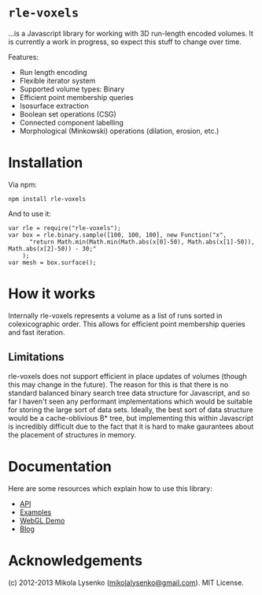 `rle-voxels`
=========

...is a Javascript library for working with 3D run-length encoded volumes.  It is currently a work in progress, so expect this stuff to change over time.

Features:

* Run length encoding
* Flexible iterator system
* Supported volume types: Binary
* Efficient point membership queries
* Isosurface extraction
* Boolean set operations (CSG)
* Connected component labelling
* Morphological (Minkowski) operations (dilation, erosion, etc.)

Installation
============

Via npm:

    npm install rle-voxels

And to use it:

    var rle = require("rle-voxels");
    var box = rle.binary.sample([100, 100, 100], new Function("x",
          "return Math.min(Math.min(Math.abs(x[0]-50), Math.abs(x[1]-50)), Math.abs(x[2]-50)) - 30;"
        );
    var mesh = box.surface();


How it works
============

Internally rle-voxels represents a volume as a list of runs sorted in colexicographic order.  This allows for efficient point membership queries and fast iteration.

Limitations
-----------

rle-voxels does not support efficient in place updates of volumes (though this may change in the future).  The reason for this is that there is no standard balanced binary search tree data structure for Javascript, and so far I haven't seen any performant implementations which would be suitable for storing the large sort of data sets.  Ideally, the best sort of data structure would be a cache-oblivious B* tree, but implementing this within Javascript is incredibly difficult due to the fact that it is hard to make gaurantees about the placement of structures in memory.

Documentation
=============

Here are some resources which explain how to use this library:

* [API](https://github.com/mikolalysenko/rle-voxels/blob/master/API.md)
* [Examples](https://github.com/mikolalysenko/rle-voxels/tree/master/examples)
* [WebGL Demo](http://mikolalysenko.github.com/)
* [Blog](http://0fps.wordpress.com)

Acknowledgements
================
(c) 2012-2013 Mikola Lysenko (mikolalysenko@gmail.com).  MIT License.
